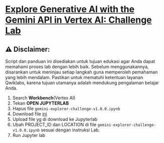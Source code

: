 # [Explore Generative AI with the Gemini API in Vertex AI: Challenge Lab](https://www.cloudskillsboost.google/course_templates/959/labs/471734)

## ⚠️ **Disclaimer:**
Script dan panduan ini disediakan untuk tujuan edukasi agar Anda dapat memahami proses lab dengan lebih baik. Sebelum menggunakannya, disarankan untuk meninjau setiap langkah guna memperoleh pemahaman yang lebih mendalam. Pastikan untuk mematuhi ketentuan layanan Qwiklabs, karena tujuan utamanya adalah mendukung pengalaman belajar Anda.

1. Search **Workbench**(Vertex AI)
2. Tekan **OPEN JUPYTERLAB**
3. Hapus file `gemini-explorer-challenge-v1.0.0.ipynb`
4. Download file [ini](https://github.com/anhttps://github.com/andregregs/juaragcp-s11/blob/main/lab-solutions/Explore%20Generative%20AI%20with%20the%20Gemini%20API%20in%20Vertex%20AI%20Challenge%20Lab/gemini-explorer-challenge-v1.0.0.ipynb)
5. Upload file yg di download ke Jupyterlab
6. Ubah PROJECT_ID dan LOCATION di file `gemini-explorer-challenge-v1.0.0.ipynb` sesuai dengan instruksi Lab.
7. Run Jupyter lab